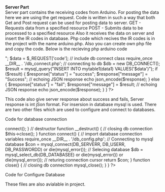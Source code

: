 **Server Part**  
Server part contains the receiving codes from Arduino. For posting the data here we are using the get request.
Code is written in such a way that both Get and Post request can be used for posting data to server.
GET - Requests data from a specified resource
POST - Submits data to be processed to a specified resource
Also it receives the data on server and insert the IR codes in database.
Php code which recives the IR codes is in the project with the name arduino.php.
Also you can create own php file and copy the code. Below is the recieving php arduino code
<?php
 
 
 $response = array();
 echo "Welcome";
if ( 

$_REQUEST['code']

) {

  echo "Welcome ". $_REQUEST['code']. "<br />";
  
  $data = $_REQUEST['code'];
   // include db connect class
    require_once __DIR__ . '/db_connect.php';
   // connecting to db
    $db = new DB_CONNECT();
 
 $result = mysql_query("INSERT INTO mytable1(data1) VALUES('$data')");
 
 
 
	if ($result)
	 {
	 	 $response["status"] = "success";
      		  $response["message"] = "Success";
 		  // echoing JSON response
       		 echo json_encode($response);
	 }
	 else
	 {
	 	 $response["status"] = "fail";
      		  $response["message"] = $result;
 		  // echoing JSON response
       		 echo json_encode($response);
	 }
 }
?>
This code also give server response about success and fails, Server response is int jSon format.
For insersion in database mysql is used. There are two other files which are used to configure and connect to databases.
 
 Code for database connection
 <?php

class DB_CONNECT {
 
    // constructor
    function __construct() {
        // connecting to database
        $this->connect();
    }
 
    // destructor
    function __destruct() {
        // closing db connection
        $this->close();
    }
 
    function connect() {
        // import database connection variables
        require_once __DIR__ . '/db_config.php';
       
        // Connecting to mysql database
        $con = mysql_connect(DB_SERVERR, DB_USERR, DB_PASSWORDD) or die(mysql_error());
 
        // Selecing database
        $db = mysql_select_db(DB_DATABASEE) or die(mysql_error()) or die(mysql_error());
 
        // returing connection cursor
        return $con;
    }
    function close() {
        // closing db connection
        mysql_close();
    }
 
}
 
?>
 
 Code for Configure Database
 <?php
 
/*
 * All database connection variables
 */
 error_reporting(-1);
 
define('DB_USERR', "sajjad_appuser"); // db user
define('DB_PASSWORDD', ",d(MTvFTTm^V"); // db password (mention your db password here)
define('DB_DATABASEE', "sajjad_iosapp"); // database name
define('DB_SERVERR', "localhost"); // db server
?>
These files are also avialable in project.
